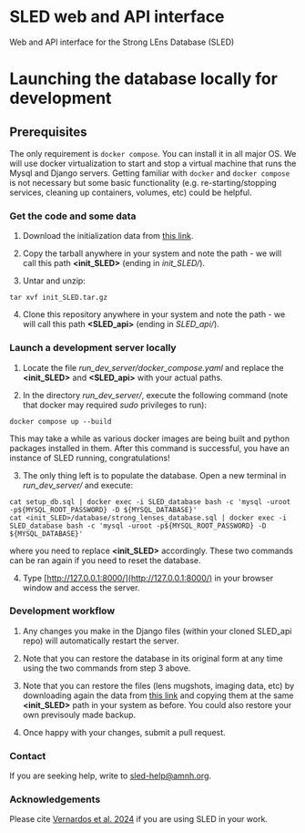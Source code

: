 # SLED web and API interface
Web and API interface for the Strong LEns Database (SLED)


# Launching the database locally for development


## Prerequisites

The only requirement is `docker compose`. You can install it in all major OS. We will use docker virtualization to start and stop a virtual machine that runs the Mysql and Django servers. Getting familiar with `docker` and `docker compose` is not necessary but some basic functionality (e.g. re-starting/stopping services, cleaning up containers, volumes, etc) could be helpful.


### Get the code and some data

1. Download the initialization data from [this link]().

2. Copy the tarball anywhere in your system and note the path - we will call this path **<init_SLED>** (ending in *init_SLED/*).

3. Untar and unzip:
```
tar xvf init_SLED.tar.gz
```

4. Clone this repository anywhere in your system and note the path - we will call this path **<SLED_api>** (ending in *SLED_api/*).


### Launch a development server locally

1. Locate the file *run_dev_server/docker_compose.yaml* and replace the **<init_SLED>** and **<SLED_api>** with your actual paths.

2. In the directory *run_dev_server/*, execute the following command (note that docker may required *sudo* privileges to run):
```
docker compose up --build
```
This may take a while as various docker images are being built and python packages installed in them.
After this command is successful, you have an instance of SLED running, congratulations!

3. The only thing left is to populate the database. Open a new terminal in *run_dev_server/* and execute:
```
cat setup_db.sql | docker exec -i SLED_database bash -c 'mysql -uroot -p${MYSQL_ROOT_PASSWORD} -D ${MYSQL_DATABASE}'
cat <init_SLED>/database/strong_lenses_database.sql | docker exec -i SLED_database bash -c 'mysql -uroot -p${MYSQL_ROOT_PASSWORD} -D ${MYSQL_DATABASE}'
```
where you need to replace **<init_SLED>** accordingly. These two commands can be ran again if you need to reset the database.

4. Type [http://127.0.0.1:8000/](http://127.0.0.1:8000/) in your browser window and access the server.


### Development workflow

1. Any changes you make in the Django files (within your cloned SLED_api repo) will automatically restart the server. 

2. Note that you can restore the database in its original form at any time using the two commands from step 3 above.

3. Note that you can restore the files (lens mugshots, imaging data, etc) by downloading again the data from [this link]() and copying them at the same **<init_SLED>** path in your system as before. You could also restore your own previsouly made backup.

4. Once happy with your changes, submit a pull request.


### Contact

If you are seeking help, write to <sled-help@amnh.org>.


### Acknowledgements

Please cite [Vernardos et al. 2024]() if you are using SLED in your work.

